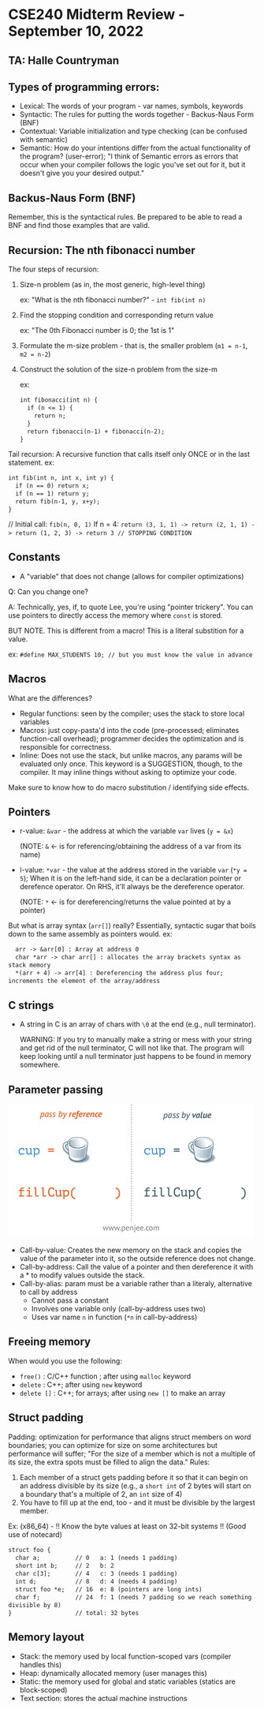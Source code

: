 # CSE240 Midterm Review - September 10, 2022

## TA: Halle Countryman

Types of programming errors:
----------------------------
- Lexical: The words of your program - var names, symbols, keywords
- Syntactic: The rules for putting the words together - Backus-Naus Form (BNF)
- Contextual: Variable initialization and type checking (can be confused with semantic)
- Semantic: How do your intentions differ from the actual functionality of the program? (user-error);
            "I think of Semantic errors as errors that occur when your compiler follows the logic
			you've set out for it, but it doesn't give you your desired output."

Backus-Naus Form (BNF)
----------------------
Remember, this is the syntactical rules. Be prepared to be able to read a BNF
and find those examples that are valid.

Recursion: The nth fibonacci number
-----------------------------------
The four steps of recursion:
1) Size-n problem (as in, the most generic, high-level thing)
   
   ex: "What is the nth fibonacci number?" - `int fib(int n)`
2) Find the stopping condition and corresponding return value
   
   ex: "The 0th Fibonacci number is 0; the 1st is 1"
3) Formulate the m-size problem - that is, the smaller problem (`m1 = n-1`, `m2 = n-2`)
4) Construct the solution of the size-n problem from the size-m
   
   ex:
   ```
   int fibonacci(int n) {
     if (n <= 1) {
	   return n;
	 }
	 return fibonacci(n-1) + fibonacci(n-2);
   }
   ```

Tail recursion: A recursive function that calls itself only ONCE or in the last statement.
   ex:
   ```
   int fib(int n, int x, int y) {
     if (n == 0) return x;
	 if (n == 1) return y;
	 return fib(n-1, y, x+y);
   }
   ```
   // Initial call: `fib(n, 0, 1)`
   If n = 4:
   `return (3, 1, 1) -> return (2, 1, 1) -> return (1, 2, 3) -> return 3 // STOPPING CONDITION`
   
Constants
---------
- A "variable" that does not change (allows for compiler optimizations)

Q: Can you change one?

A: Technically, yes, if, to quote Lee, you're using "pointer trickery".
   You can use pointers to directly access the memory where `const` is stored.

BUT NOTE. This is different from a macro! This is a literal substition for a value.

ex: `#define MAX_STUDENTS 10; // but you must know the value in advance`

Macros
------
What are the differences?
- Regular functions: seen by the compiler; uses the stack to store local variables
- Macros: just copy-pasta'd into the code (pre-processed; eliminates function-call overhead);
          programmer decides the optimization and is responsible for correctness.
- Inline: Does not use the stack, but unlike macros, any params will be evaluated only once.
          This keyword is a SUGGESTION, though, to the compiler. It may inline things without
		  asking to optimize your code.

Make sure to know how to do macro substitution / identifying side effects.

Pointers
--------
- r-value: `&var` - the address at which the variable `var` lives (`y = &x`)
  
  (NOTE: `&` <- is for referencing/obtaining the address of a var from its name)
- l-value: `*var` - the value at the address stored in the variable `var` (`*y = 5`);
           When it is on the left-hand side, it can be a declaration pointer or derefence operator.
		       On RHS, it'll always be the dereference operator.
  
  (NOTE: `*` <- is for dereferencing/returns the value pointed at by a pointer)

But what is array syntax (`arr[]`) really?
Essentially, syntactic sugar that boils down to the same assembly as pointers would.
   ex:
   ```
     arr -> &arr[0] : Array at address 0
     char *arr -> char arr[] : allocates the array brackets syntax as stack memory
     *(arr + 4) -> arr[4] : Dereferencing the address plus four; increments the element of the array/address
   ```

C strings
---------
- A string in C is an array of chars with `\0` at the end (e.g., null terminator).
 
  WARNING: If you try to manually make a string or mess with your string and get
           rid of the null terminator, C will not like that. The program will keep
		       looking until a null terminator just happens to be found in memory somewhere.

Parameter passing
-----------------

![Animation to delineate parameter passing](/images/pass-by-reference-vs-pass-by-value-animation.gif)

- Call-by-value: Creates the new memory on the stack and copies the value of the parameter
               into it, so the outside reference does not change.
- Call-by-address: Call the value of a pointer and then dereference it with a * to modify
               values outside the stack.
- Call-by-alias: param must be a variable rather than a literaly, alternative to call by address
   - Cannot pass a constant
   - Involves one variable only (call-by-address uses two)
   - Uses var name `n` in function (`*n` in call-by-address)


Freeing memory
--------------
When would you use the following:
- `free()` : C/C++ function ; after using `malloc` keyword
- `delete` : C++; after using `new` keyword
- `delete []` : C++; for arrays; after using `new []` to make an array

Struct padding
--------------
Padding: optimization for performance that aligns struct members on word boundaries;
         you can optimize for size on some architectures but performance will suffer;
		 "For the size of a member which is not a multiple of its size, the extra
		 spots must be filled to align the data."
Rules:
1) Each member of a struct gets padding before it so that it can begin on an address
   divisible by its size (e.g., a `short int` of 2 bytes will start on a boundary that's
   a multiple of 2, an `int` size of 4)
2) You have to fill up at the end, too - and it must be divisible by the largest member.

Ex: (x86_64) - !! Know the byte values at least on 32-bit systems !! (Good use of notecard)
```
struct foo {
  char a;          // 0   a: 1 (needs 1 padding)
  short int b;     // 2   b: 2
  char c[3];       // 4   c: 3 (needs 1 padding)
  int d;           // 8   d: 4 (needs 4 padding)
  struct foo *e;   // 16  e: 8 (pointers are long ints)
  char f;          // 24  f: 1 (needs 7 padding so we reach something divisible by 8)
}                  // total: 32 bytes
```

Memory layout
--------------
- Stack: the memory used by local function-scoped vars (compiler handles this)
- Heap: dynamically allocated memory (user manages this)
- Static: the memory used for global and static variables (statics are block-scoped)
- Text section: stores the actual machine instructions

